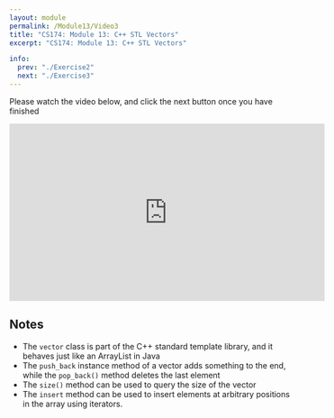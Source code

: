 ```yaml
---
layout: module
permalink: /Module13/Video3
title: "CS174: Module 13: C++ STL Vectors"
excerpt: "CS174: Module 13: C++ STL Vectors"

info:
  prev: "./Exercise2"
  next: "./Exercise3"
---
```


Please watch the video below, and click the next button once you have finished

<iframe width="560" height="315" src="https://www.youtube.com/embed/eBw25LgaUbs" frameborder="0" allow="accelerometer; autoplay; clipboard-write; encrypted-media; gyroscope; picture-in-picture" allowfullscreen></iframe>

<h2>Notes</h2>


<ul>
<li>The <code>vector</code> class is part of the C++ standard template library, and it behaves just like an ArrayList in Java</li>
<li>The <code>push_back</code> instance method of a vector adds something to the end, while the <code>pop_back()</code> method deletes the last element</li>
<li>The <code>size()</code> method can be used to query the size of the vector</li>
<li>The <code>insert</code> method can be used to insert elements at arbitrary positions in the array using iterators.</li>
</ul>
